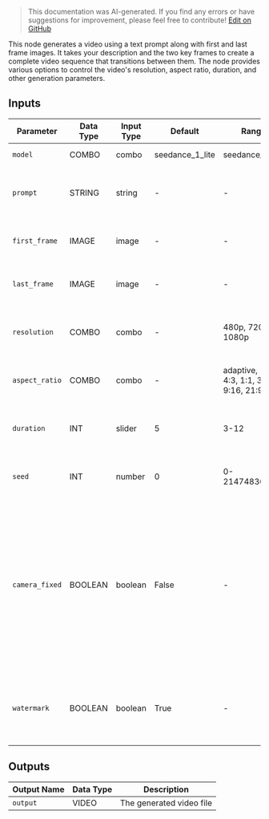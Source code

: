 > This documentation was AI-generated. If you find any errors or have suggestions for improvement, please feel free to contribute! [Edit on GitHub](https://github.com/Comfy-Org/embedded-docs/blob/main/comfyui_embedded_docs/docs/ByteDanceFirstLastFrameNode/en.md)

This node generates a video using a text prompt along with first and last frame images. It takes your description and the two key frames to create a complete video sequence that transitions between them. The node provides various options to control the video's resolution, aspect ratio, duration, and other generation parameters.

## Inputs

| Parameter | Data Type | Input Type | Default | Range | Description |
|-----------|-----------|------------|---------|-------|-------------|
| `model` | COMBO | combo | seedance_1_lite | seedance_1_lite | Model name |
| `prompt` | STRING | string | - | - | The text prompt used to generate the video. |
| `first_frame` | IMAGE | image | - | - | First frame to be used for the video. |
| `last_frame` | IMAGE | image | - | - | Last frame to be used for the video. |
| `resolution` | COMBO | combo | - | 480p, 720p, 1080p | The resolution of the output video. |
| `aspect_ratio` | COMBO | combo | - | adaptive, 16:9, 4:3, 1:1, 3:4, 9:16, 21:9 | The aspect ratio of the output video. |
| `duration` | INT | slider | 5 | 3-12 | The duration of the output video in seconds. |
| `seed` | INT | number | 0 | 0-2147483647 | Seed to use for generation. (optional) |
| `camera_fixed` | BOOLEAN | boolean | False | - | Specifies whether to fix the camera. The platform appends an instruction to fix the camera to your prompt, but does not guarantee the actual effect. (optional) |
| `watermark` | BOOLEAN | boolean | True | - | Whether to add an "AI generated" watermark to the video. (optional) |

## Outputs

| Output Name | Data Type | Description |
|-------------|-----------|-------------|
| `output` | VIDEO | The generated video file |
